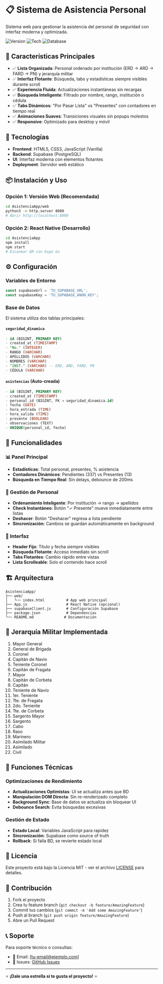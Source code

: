 # 📋 Sistema de Asistencia Personal

Sistema web para gestionar la asistencia del personal de seguridad con interfaz moderna y optimizada.

![Version](https://img.shields.io/badge/version-1.0.0-blue.svg)
![Tech](https://img.shields.io/badge/tech-Web%20App-green.svg)
![Database](https://img.shields.io/badge/database-Supabase-orange.svg)

## 🌟 Características Principales

- ✅ **Lista Organizada**: Personal ordenado por institución (ERD → ARD → FARD → PN) y jerarquía militar
- ✅ **Interfaz Flotante**: Búsqueda, tabs y estadísticas siempre visibles durante scroll
- ✅ **Experiencia Fluida**: Actualizaciones instantáneas sin recargas
- ✅ **Búsqueda Inteligente**: Filtrado por nombre, rango, institución o cédula
- ✅ **Tabs Dinámicos**: "Por Pasar Lista" vs "Presentes" con contadores en tiempo real
- ✅ **Animaciones Suaves**: Transiciones visuales sin popups molestos
- ✅ **Responsive**: Optimizado para desktop y móvil

## 🚀 Tecnologías

- **Frontend**: HTML5, CSS3, JavaScript (Vanilla)
- **Backend**: Supabase (PostgreSQL)
- **UI**: Interfaz moderna con elementos flotantes
- **Deployment**: Servidor web estático

## 📦 Instalación y Uso

### Opción 1: Versión Web (Recomendada)
```bash
cd AsistenciaApp/web
python3 -m http.server 8080
# Abrir http://localhost:8080
```

### Opción 2: React Native (Desarrollo)
```bash
cd AsistenciaApp
npm install
npm start
# Escanear QR con Expo Go
```

## ⚙️ Configuración

### Variables de Entorno
```javascript
const supabaseUrl = 'TU_SUPABASE_URL';
const supabaseKey = 'TU_SUPABASE_ANON_KEY';
```

### Base de Datos
El sistema utiliza dos tablas principales:

#### `seguridad_dinamica`
```sql
- id (BIGINT, PRIMARY KEY)
- created_at (TIMESTAMP)
- "No." (INTEGER)
- RANGO (VARCHAR)
- APELLIDOS (VARCHAR) 
- NOMBRES (VARCHAR)
- "INST." (VARCHAR) -- ERD, ARD, FARD, PN
- CÉDULA (VARCHAR)
```

#### `asistencias` (Auto-creada)
```sql
- id (BIGINT, PRIMARY KEY)
- created_at (TIMESTAMP)
- personal_id (BIGINT, FK → seguridad_dinamica.id)
- fecha (DATE)
- hora_entrada (TIME)
- hora_salida (TIME)
- presente (BOOLEAN)
- observaciones (TEXT)
- UNIQUE(personal_id, fecha)
```

## 🎯 Funcionalidades

### 📊 Panel Principal
- **Estadísticas**: Total personal, presentes, % asistencia
- **Contadores Dinámicos**: Pendientes (337) vs Presentes (13)
- **Búsqueda en Tiempo Real**: Sin delays, debounce de 200ms

### 👥 Gestión de Personal
- **Ordenamiento Inteligente**: Por institución → rango → apellidos
- **Check Instantáneo**: Botón "✓ Presente" mueve inmediatamente entre listas
- **Deshacer**: Botón "Deshacer" regresa a lista pendiente
- **Sincronización**: Cambios se guardan automáticamente en background

### 📱 Interfaz
- **Header Fijo**: Título y fecha siempre visibles
- **Búsqueda Flotante**: Acceso inmediato sin scroll
- **Tabs Flotantes**: Cambio rápido entre vistas
- **Lista Scrolleable**: Solo el contenido hace scroll

## 🏗️ Arquitectura

```
AsistenciaApp/
├── web/
│   └── index.html          # App web principal
├── App.js                  # React Native (opcional)
├── supabaseClient.js       # Configuración Supabase
├── package.json            # Dependencias
└── README.md              # Documentación
```

## 🎨 Jerarquía Militar Implementada

1. Mayor General
2. General de Brigada  
3. Coronel
4. Capitán de Navio
5. Teniente Coronel
6. Capitán de Fragata
7. Mayor
8. Capitán de Corbeta
9. Capitán
10. Teniente de Navio
11. 1er. Teniente
12. Tte. de Fragata
13. 2do. Teniente
14. Tte. de Corbeta
15. Sargento Mayor
16. Sargento
17. Cabo
18. Raso
19. Marinero
20. Asimilado Militar
21. Asimilado
22. Civil

## 🔧 Funciones Técnicas

### Optimizaciones de Rendimiento
- **Actualizaciones Optimistas**: UI se actualiza antes que BD
- **Manipulación DOM Directa**: Sin re-renderizado completo
- **Background Sync**: Base de datos se actualiza sin bloquear UI
- **Debounce Search**: Evita búsquedas excesivas

### Gestión de Estado
- **Estado Local**: Variables JavaScript para rapidez
- **Sincronización**: Supabase como source of truth
- **Rollback**: Si falla BD, se revierte estado local

## 📄 Licencia

Este proyecto está bajo la Licencia MIT - ver el archivo [LICENSE](LICENSE) para detalles.

## 🤝 Contribución

1. Fork el proyecto
2. Crea tu feature branch (`git checkout -b feature/AmazingFeature`)
3. Commit tus cambios (`git commit -m 'Add some AmazingFeature'`)
4. Push al branch (`git push origin feature/AmazingFeature`)
5. Abre un Pull Request

## 📞 Soporte

Para soporte técnico o consultas:
- 📧 Email: [tu-email@ejemplo.com]
- 🐛 Issues: [GitHub Issues](https://github.com/Almanzar001/paselistafn/issues)

---

⭐ **¡Dale una estrella si te gusta el proyecto!** ⭐